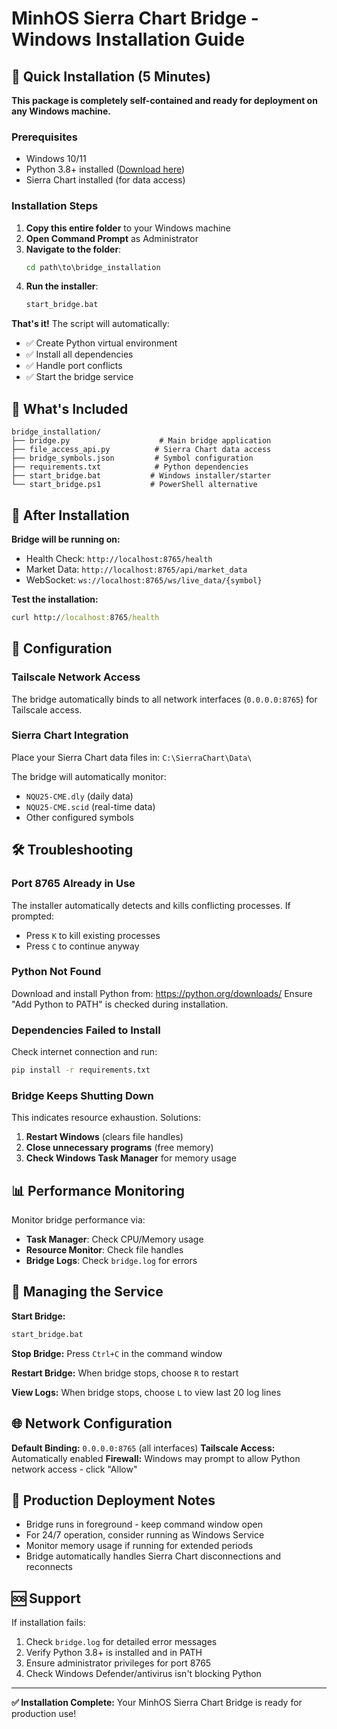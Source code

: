 # MinhOS Sierra Chart Bridge - Windows Installation Guide

## 🎯 Quick Installation (5 Minutes)

**This package is completely self-contained and ready for deployment on any Windows machine.**

### Prerequisites
- Windows 10/11
- Python 3.8+ installed ([Download here](https://python.org/downloads/))
- Sierra Chart installed (for data access)

### Installation Steps

1. **Copy this entire folder** to your Windows machine
2. **Open Command Prompt** as Administrator 
3. **Navigate to the folder**:
   ```cmd
   cd path\to\bridge_installation
   ```
4. **Run the installer**:
   ```cmd
   start_bridge.bat
   ```

**That's it!** The script will automatically:
- ✅ Create Python virtual environment
- ✅ Install all dependencies 
- ✅ Handle port conflicts
- ✅ Start the bridge service

## 📁 What's Included

```
bridge_installation/
├── bridge.py                    # Main bridge application
├── file_access_api.py          # Sierra Chart data access
├── bridge_symbols.json         # Symbol configuration
├── requirements.txt            # Python dependencies
├── start_bridge.bat           # Windows installer/starter
└── start_bridge.ps1           # PowerShell alternative
```

## 🚀 After Installation

**Bridge will be running on:**
- Health Check: `http://localhost:8765/health`
- Market Data: `http://localhost:8765/api/market_data`
- WebSocket: `ws://localhost:8765/ws/live_data/{symbol}`

**Test the installation:**
```cmd
curl http://localhost:8765/health
```

## 🔧 Configuration

### Tailscale Network Access
The bridge automatically binds to all network interfaces (`0.0.0.0:8765`) for Tailscale access.

### Sierra Chart Integration
Place your Sierra Chart data files in: `C:\SierraChart\Data\`

The bridge will automatically monitor:
- `NQU25-CME.dly` (daily data)
- `NQU25-CME.scid` (real-time data)
- Other configured symbols

## 🛠️ Troubleshooting

### Port 8765 Already in Use
The installer automatically detects and kills conflicting processes. If prompted:
- Press `K` to kill existing processes
- Press `C` to continue anyway

### Python Not Found
Download and install Python from: https://python.org/downloads/
Ensure "Add Python to PATH" is checked during installation.

### Dependencies Failed to Install
Check internet connection and run:
```cmd
pip install -r requirements.txt
```

### Bridge Keeps Shutting Down
This indicates resource exhaustion. Solutions:
1. **Restart Windows** (clears file handles)
2. **Close unnecessary programs** (free memory)
3. **Check Windows Task Manager** for memory usage

## 📊 Performance Monitoring

Monitor bridge performance via:
- **Task Manager**: Check CPU/Memory usage
- **Resource Monitor**: Check file handles
- **Bridge Logs**: Check `bridge.log` for errors

## 🔄 Managing the Service

**Start Bridge:**
```cmd
start_bridge.bat
```

**Stop Bridge:**
Press `Ctrl+C` in the command window

**Restart Bridge:**
When bridge stops, choose `R` to restart

**View Logs:**
When bridge stops, choose `L` to view last 20 log lines

## 🌐 Network Configuration

**Default Binding:** `0.0.0.0:8765` (all interfaces)
**Tailscale Access:** Automatically enabled
**Firewall:** Windows may prompt to allow Python network access - click "Allow"

## 📝 Production Deployment Notes

- Bridge runs in foreground - keep command window open
- For 24/7 operation, consider running as Windows Service
- Monitor memory usage if running for extended periods
- Bridge automatically handles Sierra Chart disconnections and reconnects

## 🆘 Support

If installation fails:
1. Check `bridge.log` for detailed error messages
2. Verify Python 3.8+ is installed and in PATH
3. Ensure administrator privileges for port 8765
4. Check Windows Defender/antivirus isn't blocking Python

---

**✅ Installation Complete:** Your MinhOS Sierra Chart Bridge is ready for production use!